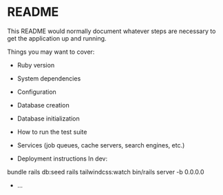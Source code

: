 # README

This README would normally document whatever steps are necessary to get the
application up and running.

Things you may want to cover:

* Ruby version

* System dependencies

* Configuration

* Database creation

* Database initialization

* How to run the test suite

* Services (job queues, cache servers, search engines, etc.)

* Deployment instructions
In dev:

bundle
rails db:seed
rails tailwindcss:watch
bin/rails server -b 0.0.0.0

* ...
